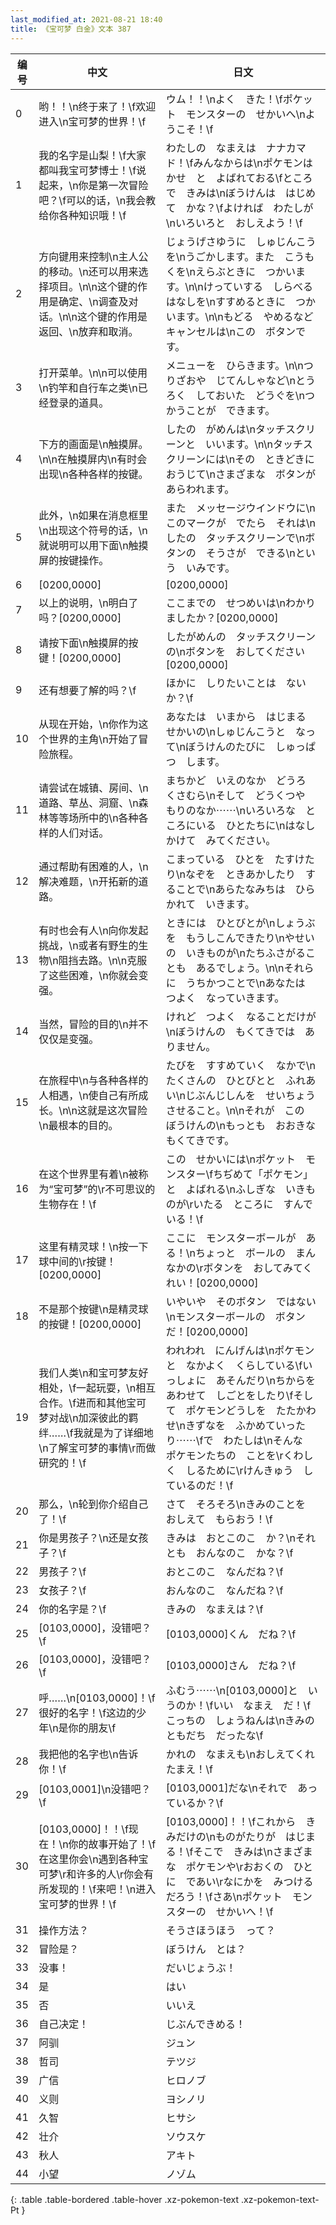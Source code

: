 ```yaml
---
last_modified_at: 2021-08-21 18:40
title: 《宝可梦 白金》文本 387
---
```

| 编号 | 中文 | 日文 |
| ---- | ---- | ---- |
| 0 | 哟！！\n终于来了！\f欢迎进入\n宝可梦的世界！\f | ウム！！\nよく　きた！\fポケット　モンスターの　せかいへ\nようこそ！\f |
| 1 | 我的名字是山梨！\f大家都叫我宝可梦博士！\f说起来，\n你是第一次冒险吧？\f可以的话，\n我会教给你各种知识哦！\f | わたしの　なまえは　ナナカマド！\fみんなからは\nポケモンはかせ　と　よばれておる\fところで　きみは\nぼうけんは　はじめて　かな？\fよければ　わたしが\nいろいろと　おしえよう！\f |
| 2 | 方向键用来控制\n主人公的移动。\n还可以用来选择项目。\n\n这个键的作用是确定、\n调查及对话。\n\n这个键的作用是返回、\n放弃和取消。 | じょうげさゆうに　しゅじんこうを\nうごかします。また　こうもくを\nえらぶときに　つかいます。\n\nけっていする　しらべる　はなしを\nすすめるときに　つかいます。\n\nもどる　やめるなど　キャンセルは\nこの　ボタンです。 |
| 3 | 打开菜单。\n\n可以使用\n钓竿和自行车之类\n已经登录的道具。 | メニューを　ひらきます。\n\nつりざおや　じてんしゃなど\nとうろく　しておいた　どうぐを\nつかうことが　できます。 |
| 4 | 下方的画面是\n触摸屏。\n\n在触摸屏内\n有时会出现\n各种各样的按键。 | したの　がめんは\nタッチスクリーンと　いいます。\n\nタッチスクリーンには\nその　ときどきに　おうじて\nさまざまな　ボタンが　あらわれます。 |
| 5 | 此外，\n如果在消息框里\n出现这个符号的话，\n就说明可以用下面\n触摸屏的按键操作。 | また　メッセージウインドウに\nこのマークが　でたら　それは\nしたの　タッチスクリーンで\nボタンの　そうさが　できる\nという　いみです。 |
| 6 | [0200,0000] | [0200,0000] |
| 7 | 以上的说明，\n明白了吗？[0200,0000] | ここまでの　せつめいは\nわかりましたか？[0200,0000] |
| 8 | 请按下面\n触摸屏的按键！[0200,0000] | したがめんの　タッチスクリーンの\nボタンを　おしてください[0200,0000] |
| 9 | 还有想要了解的吗？\f | ほかに　しりたいことは　ないか？\f |
| 10 | 从现在开始，\n你作为这个世界的主角\n开始了冒险旅程。 | あなたは　いまから　はじまる　せかいの\nしゅじんこうと　なって\nぼうけんのたびに　しゅっぱつ　します。 |
| 11 | 请尝试在城镇、房间、\n道路、草丛、洞窟、\n森林等等场所中的\n各种各样的人们对话。 | まちかど　いえのなか　どうろ　くさむら\nそして　どうくつや　もりのなか⋯⋯\nいろいろな　ところにいる　ひとたちに\nはなしかけて　みてください。 |
| 12 | 通过帮助有困难的人，\n解决难题，\n开拓新的道路。 | こまっている　ひとを　たすけたり\nなぞを　ときあかしたり　することで\nあらたなみちは　ひらかれて　いきます。 |
| 13 | 有时也会有人\n向你发起挑战，\n或者有野生的生物\n阻挡去路。\n\n克服了这些困难，\n你就会变强。 | ときには　ひとびとが\nしょうぶを　もうしこんできたり\nやせいの　いきものが\nたちふさがることも　あるでしょう。\n\nそれらに　うちかつことで\nあなたは　つよく　なっていきます。 |
| 14 | 当然，冒险的目的\n并不仅仅是变强。 | けれど　つよく　なることだけが\nぼうけんの　もくてきでは　ありません。 |
| 15 | 在旅程中\n与各种各样的人相遇，\n使自己有所成长。\n\n这就是这次冒险\n最根本的目的。 | たびを　すすめていく　なかで\nたくさんの　ひとびとと　ふれあい\nじぶんじしんを　せいちょう　させること。\n\nそれが　この　ぼうけんの\nもっとも　おおきな　もくてきです。 |
| 16 | 在这个世界里有着\n被称为“宝可梦”的\r不可思议的生物存在！\f | この　せかいには\nポケット　モンスター\fちぢめて「ポケモン」と　よばれる\nふしぎな　いきものが\rいたる　ところに　すんでいる！\f |
| 17 | 这里有精灵球！\n按一下球中间的\r按键！[0200,0000] | ここに　モンスターボールが　ある！\nちょっと　ボールの　まんなかの\rボタンを　おしてみてくれい！[0200,0000] |
| 18 | 不是那个按键\n是精灵球的按键！[0200,0000] | いやいや　そのボタン　ではない\nモンスターボールの　ボタンだ！[0200,0000] |
| 19 | 我们人类\n和宝可梦友好相处，\f一起玩耍，\n相互合作。\f进而和其他宝可梦对战\n加深彼此的羁绊……\f我就是为了详细地\n了解宝可梦的事情\r而做研究的！\f | われわれ　にんげんは\nポケモンと　なかよく　くらしている\fいっしょに　あそんだり\nちからをあわせて　しごとをしたり\fそして　ポケモンどうしを　たたかわせ\nきずなを　ふかめていったり⋯⋯\fで　わたしは\nそんな　ポケモンたちの　ことを\rくわしく　しるために\rけんきゅう　しているのだ！\f |
| 20 | 那么，\n轮到你介绍自己了！\f | さて　そろそろ\nきみのことを　おしえて　もらおう！\f |
| 21 | 你是男孩子？\n还是女孩子？\f | きみは　おとこのこ　か？\nそれとも　おんなのこ　かな？\f |
| 22 | 男孩子？\f | おとこのこ　なんだね？\f |
| 23 | 女孩子？\f | おんなのこ　なんだね？\f |
| 24 | 你的名字是？\f | きみの　なまえは？\f |
| 25 | [0103,0000]，没错吧？\f | [0103,0000]くん　だね？\f |
| 26 | [0103,0000]，没错吧？\f | [0103,0000]さん　だね？\f |
| 27 | 呼……\n[0103,0000]！\f很好的名字！\f这边的少年\n是你的朋友\f | ふむう⋯⋯\n[0103,0000]と　いうのか！\fいい　なまえ　だ！\fこっちの　しょうねんは\nきみの　ともだち　だったな\f |
| 28 | 我把他的名字也\n告诉你！\f | かれの　なまえも\nおしえてくれたまえ！\f |
| 29 | [0103,0001]\n没错吧？\f | [0103,0001]だな\nそれで　あっているか？\f |
| 30 | [0103,0000]！！\f现在！\n你的故事开始了！\f在这里你会\n遇到各种宝可梦\r和许多的人\r你会有所发现的！\f来吧！\n进入宝可梦的世界！\f | [0103,0000]！！\fこれから　きみだけの\nものがたりが　はじまる！\fそこで　きみは\nさまざまな　ポケモンや\rおおくの　ひとに　であい\rなにかを　みつけるだろう！\fさあ\nポケット　モンスターの　せかいへ！\f |
| 31 | 操作方法？ | そうさほうほう　って？ |
| 32 | 冒险是？ | ぼうけん　とは？ |
| 33 | 没事！ | だいじょうぶ！ |
| 34 | 是 | はい |
| 35 | 否 | いいえ |
| 36 | 自己决定！ | じぶんできめる！ |
| 37 | 阿驯 | ジュン |
| 38 | 哲司 | テツジ |
| 39 | 广信 | ヒロノブ |
| 40 | 义则 | ヨシノリ |
| 41 | 久智 | ヒサシ |
| 42 | 壮介 | ソウスケ |
| 43 | 秋人 | アキト |
| 44 | 小望 | ノゾム |
{: .table .table-bordered .table-hover .xz-pokemon-text .xz-pokemon-text-Pt }
